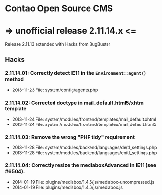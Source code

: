 # Contao Open Source CMS 
# => unofficial release 2.11.14.x <=

Release 2.11.13 extended with Hacks from BugBuster

## Hacks

### 2.11.14.01: Correctly detect IE11 in the `Environment::agent()` method

* 2013-11-23 File: system/config/agents.php 

### 2.11.14.02: Corrected doctype in mail_default.html5/xhtml template

* 2013-11-24 File: system/modules/frontend/templates/mail_default.xhtml
* 2013-11-24 File: system/modules/frontend/templates/mail_default.html5

### 2.11.14.03: Remove the wrong "PHP tidy" requirement

* 2013-11-28 File: system/modules/backend/languages/de/tl_settings.php
* 2013-11-28 File: system/modules/backend/languages/en/tl_settings.php
 
### 2.11.14.04: Correctly resize the mediaboxAdvanced in IE11 (see #6504).
* 2014-01-19 File: plugins/mediabox/1.4.6/js/mediabox-uncompressed.js 
* 2014-01-19 File: plugins/mediabox/1.4.6/js/mediabox.js

